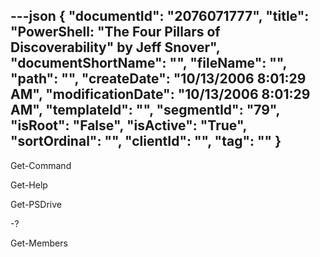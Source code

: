 ---json
{
  "documentId": "2076071777",
  "title": "PowerShell: &quot;The Four Pillars of Discoverability&quot; by Jeff Snover",
  "documentShortName": "",
  "fileName": "",
  "path": "",
  "createDate": "10/13/2006 8:01:29 AM",
  "modificationDate": "10/13/2006 8:01:29 AM",
  "templateId": "",
  "segmentId": "79",
  "isRoot": "False",
  "isActive": "True",
  "sortOrdinal": "",
  "clientId": "",
  "tag": ""
}
---

Get-Command

Get-Help

Get-PSDrive

-?

Get-Members
